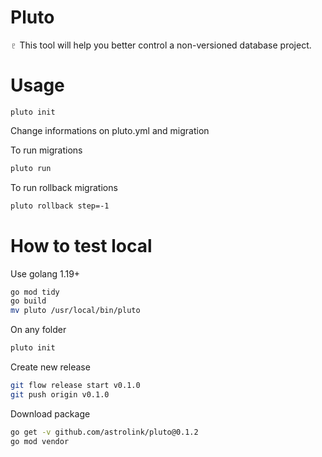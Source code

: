 # Pluto

♇ This tool will help you better control a non-versioned database project.

# Usage

```ssh
pluto init
```

Change informations on pluto.yml and migration

To run migrations

```sh
pluto run
```

To run rollback migrations

```sh
pluto rollback step=-1
```

# How to test local

Use golang 1.19+

```sh
go mod tidy
go build
mv pluto /usr/local/bin/pluto
```

On any folder

```sh
pluto init
```

Create new release

```sh
git flow release start v0.1.0
git push origin v0.1.0
```

Download package

```sh
go get -v github.com/astrolink/pluto@0.1.2
go mod vendor
```